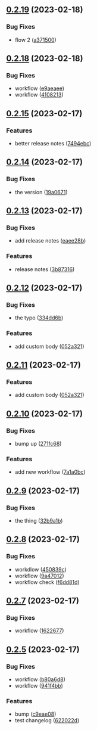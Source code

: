 ## [0.2.19](https://github.com/AlexanderMar21/ci_library_autorelease/compare/v0.2.18...v0.2.19) (2023-02-18)


### Bug Fixes

* flow 2 ([a371500](https://github.com/AlexanderMar21/ci_library_autorelease/commit/a371500fa6fb62508dfed93ea6158cb4e7ed3b33))



## [0.2.18](https://github.com/AlexanderMar21/ci_library_autorelease/compare/v0.2.16...v0.2.18) (2023-02-18)


### Bug Fixes

* workflow ([e9aeaee](https://github.com/AlexanderMar21/ci_library_autorelease/commit/e9aeaeeff359f979688bf8cf917a5c6c6493930e))
* workflow ([4108213](https://github.com/AlexanderMar21/ci_library_autorelease/commit/4108213f88bdabfe8f26d9aa7ec5256e2466a9ba))



## [0.2.15](https://github.com/AlexanderMar21/ci_library_autorelease/compare/v0.2.14...v0.2.15) (2023-02-17)


### Features

* better release notes ([7494ebc](https://github.com/AlexanderMar21/ci_library_autorelease/commit/7494ebc2b7eeb9b6518eebf481bd57f3c5e47bbc))



## [0.2.14](https://github.com/AlexanderMar21/ci_library_autorelease/compare/v0.2.13...v0.2.14) (2023-02-17)


### Bug Fixes

* the version ([19a0671](https://github.com/AlexanderMar21/ci_library_autorelease/commit/19a0671b3d79bd5ea22d5998f68f74ca5f18f846))



## [0.2.13](https://github.com/AlexanderMar21/ci_library_autorelease/compare/v0.2.12...v0.2.13) (2023-02-17)


### Bug Fixes

* add release notes ([eaee28b](https://github.com/AlexanderMar21/ci_library_autorelease/commit/eaee28b063e92fcdbebdd879a5cfc8f33d7f5bcd))


### Features

* release notes ([3b87316](https://github.com/AlexanderMar21/ci_library_autorelease/commit/3b87316543ed252fd1c937e948d7e333d29c5675))



## [0.2.12](https://github.com/AlexanderMar21/ci_library_autorelease/compare/v0.2.10...v0.2.12) (2023-02-17)


### Bug Fixes

* the typo ([334dd6b](https://github.com/AlexanderMar21/ci_library_autorelease/commit/334dd6b951c801376b3eb0159002d1a3085965de))


### Features

* add custom body ([052a321](https://github.com/AlexanderMar21/ci_library_autorelease/commit/052a32166baf354366ed458cbc84157c7c63f0f6))



## [0.2.11](https://github.com/AlexanderMar21/ci_library_autorelease/compare/v0.2.10...v0.2.11) (2023-02-17)


### Features

* add custom body ([052a321](https://github.com/AlexanderMar21/ci_library_autorelease/commit/052a32166baf354366ed458cbc84157c7c63f0f6))



## [0.2.10](https://github.com/AlexanderMar21/ci_library_autorelease/compare/v0.2.9...v0.2.10) (2023-02-17)


### Bug Fixes

* bump up ([271fc68](https://github.com/AlexanderMar21/ci_library_autorelease/commit/271fc687888141c3e5c5ecd7ef037cf0982ac313))


### Features

* add new workflow ([7a1a0bc](https://github.com/AlexanderMar21/ci_library_autorelease/commit/7a1a0bc19a7729e1fb7f954c3d620bafc3d1fd41))



## [0.2.9](https://github.com/AlexanderMar21/ci_library_autorelease/compare/v0.2.8...v0.2.9) (2023-02-17)


### Bug Fixes

* the thing ([32b9a1b](https://github.com/AlexanderMar21/ci_library_autorelease/commit/32b9a1bb026de75a207191885286188239981feb))



## [0.2.8](https://github.com/AlexanderMar21/ci_library_autorelease/compare/v0.2.7...v0.2.8) (2023-02-17)


### Bug Fixes

* workdlow ([450839c](https://github.com/AlexanderMar21/ci_library_autorelease/commit/450839cbc2efc0ca9d2af212693a255d6dbbdc41))
* workflow ([9a47012](https://github.com/AlexanderMar21/ci_library_autorelease/commit/9a4701253ce63773e64cc2213ae4ec9bd9a848fc))
* workflow check ([f6dd81d](https://github.com/AlexanderMar21/ci_library_autorelease/commit/f6dd81dd79c15a93feecf3a947c999ab81036b2e))



## [0.2.7](https://github.com/AlexanderMar21/ci_library_autorelease/compare/v0.2.6...v0.2.7) (2023-02-17)


### Bug Fixes

* workflow ([1622677](https://github.com/AlexanderMar21/ci_library_autorelease/commit/1622677e1ee1a534345c797e80f786f9fee55851))



## [0.2.5](https://github.com/AlexanderMar21/ci_library_autorelease/compare/v0.1.3...v0.2.5) (2023-02-17)


### Bug Fixes

* workflow ([b80a6d8](https://github.com/AlexanderMar21/ci_library_autorelease/commit/b80a6d8ae0ab08b9f846625968d0908f2a76fadf))
* workflow ([941f4bb](https://github.com/AlexanderMar21/ci_library_autorelease/commit/941f4bbe90f659eb79bf7e76fa8d5dd9defa552e))


### Features

* bump ([c9eae08](https://github.com/AlexanderMar21/ci_library_autorelease/commit/c9eae08b724d4e1e5a6078f46df0b9db235f9fe3))
* test changelog ([622022d](https://github.com/AlexanderMar21/ci_library_autorelease/commit/622022dd2620ecc5754992999e53a62588a1c446))



